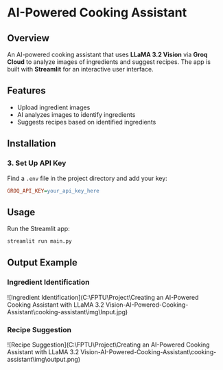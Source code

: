 # AI-Powered Cooking Assistant

## Overview
An AI-powered cooking assistant that uses **LLaMA 3.2 Vision** via **Groq Cloud** to analyze images of ingredients and suggest recipes. The app is built with **Streamlit** for an interactive user interface.

## Features
- Upload ingredient images
- AI analyzes images to identify ingredients
- Suggests recipes based on identified ingredients

## Installation
### 3. Set Up API Key
Find a `.env` file in the project directory and add your key:
```ini
GROQ_API_KEY=your_api_key_here
```

## Usage
Run the Streamlit app:
```bash
streamlit run main.py
```


## Output Example
### Ingredient Identification
![Ingredient Identification](C:\FPTU\Project\Creating an AI-Powered Cooking Assistant with LLaMA 3.2 Vision\-AI-Powered-Cooking-Assistant\cooking-assistant\img\Input.jpg)

### Recipe Suggestion
![Recipe Suggestion](C:\FPTU\Project\Creating an AI-Powered Cooking Assistant with LLaMA 3.2 Vision\-AI-Powered-Cooking-Assistant\cooking-assistant\img\output.png)



